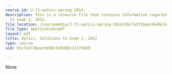```yaml
---
course_id: 2-71-optics-spring-2014
description: This is a resource file that contains information regarding optics solutions
  to exam 2, 2012.
file_location: /coursemedia/2-71-optics-spring-2014/b5c7a372beacde96c5e8ddbc121f9168_MIT2_71S14_s12_quiz2_sols.pdf
file_type: application/pdf
layout: pdf
title: Optics, Solutions to Exam 2, 2012
type: course
uid: b5c7a372beacde96c5e8ddbc121f9168

---
```

None